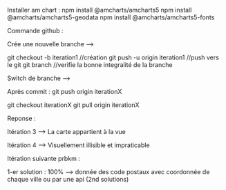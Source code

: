 Installer am chart : 
npm install @amcharts/amcharts5
npm install @amcharts/amcharts5-geodata
npm install @amcharts/amcharts5-fonts

Commande github : 


Crée une nouvelle branche --> 

git checkout -b iteration1 //création
git push -u origin iteration1 //push vers le git 
git branch //verifie la bonne integralité de la branche


Switch de branche --> 


Après commit : git push origin iterationX

git checkout iterationX
git pull origin iterationX



Reponse : 

Itération 3 --> La carte appartient à la vue 

Itération 4 --> Visuellement illisible et impraticable









Itération suivante prbkm : 

1-er solution : 100% --> donnée des code postaux avec coordonnée de chaque ville ou par une api (2nd solutions)